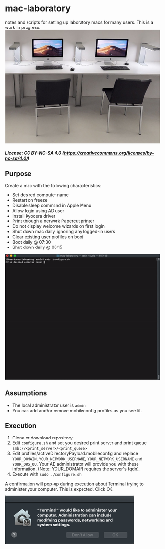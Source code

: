 # mac-laboratory
notes and scripts for setting up laboratory macs for many users. This is a work in progress.
![image1](./images/Mac_lab.png)


##### License: CC BY-NC-SA 4.0 (https://creativecommons.org/licenses/by-nc-sa/4.0/)


## Purpose
Create a mac with the following characteristics:
- Set desired computer name
- Restart on freeze
- Disable sleep command in Apple Menu
- Allow login using AD user
- Install Kyocera driver
- Print through a network Papercut printer
- Do not display welcome wizards on first login
- Shut down mac daily, ignoring any logged-in users
- Clear existing user profiles on boot
- Boot daily @ 07:30
- Shut down daily @ 00:15

![image3](./images/example.gif)

## Assumptions
- The local administrator user is ```admin```
- You can add and/or remove mobileconfig profiles as you see fit.

## Execution
1. Clone or download repository
2. Edit ```configure.sh``` and set you desired print server and print queue ```smb://<print_server>/<print_queue>```
3. Edit profiles/activeDirectoryPayload.mobileconfig and replace ```YOUR_DOMAIN```, ```YOUR_NETWORK_USERNAME```,  ```YOUR_NETWORK_USERNAME``` and ```YOUR_ORG_OU```. Your AD administrator will provide you with these information. (Note: YOUR_DOMAIN requires the server's fqdn).
4. Execute with ```sudo ./configure.sh```

A confirmation will pop-up during execution about Terminal trying to administer your computer. This is expected. Click OK.

![image1](./images/Terminal_admin.png)
